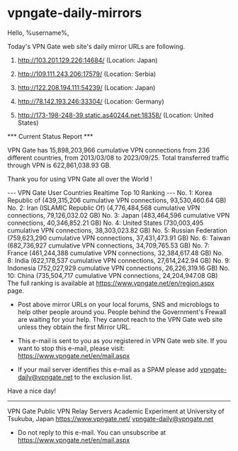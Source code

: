 # vpngate-daily-mirrors

Hello, %username%,

Today's VPN Gate web site's daily mirror URLs are following.

1. http://103.201.129.226:14684/
   (Location: Japan)

2. http://109.111.243.206:17579/
   (Location: Serbia)

3. http://122.208.194.111:54239/
   (Location: Japan)

4. http://78.142.193.246:33304/
   (Location: Germany)

5. http://173-198-248-39.static.as40244.net:18358/
   (Location: United States)


*** Current Status Report ***

VPN Gate has 15,898,203,966 cumulative VPN connections from 236 different countries, from 2013/03/08 to 2023/09/25.
Total transferred traffic through VPN is 622,861,038.93 GB.

Thank you for using VPN Gate all over the World !


--- VPN Gate User Countries Realtime Top 10 Ranking ---
No. 1: Korea Republic of (439,315,206 cumulative VPN connections, 93,530,460.64 GB)
No. 2: Iran (ISLAMIC Republic Of) (4,776,484,568 cumulative VPN connections, 79,126,032.02 GB)
No. 3: Japan (483,464,596 cumulative VPN connections, 40,346,852.21 GB)
No. 4: United States (730,003,495 cumulative VPN connections, 38,303,023.82 GB)
No. 5: Russian Federation (759,623,290 cumulative VPN connections, 37,431,473.91 GB)
No. 6: Taiwan (682,736,927 cumulative VPN connections, 34,709,765.53 GB)
No. 7: France (461,244,388 cumulative VPN connections, 32,384,617.48 GB)
No. 8: India (622,178,537 cumulative VPN connections, 27,614,242.94 GB)
No. 9: Indonesia (752,027,929 cumulative VPN connections, 26,226,319.16 GB)
No. 10: China (735,504,717 cumulative VPN connections, 24,204,947.08 GB)
The full ranking is available at https://www.vpngate.net/en/region.aspx page.


* Post above mirror URLs on your local forums, SNS and microblogs
  to help other people around you.
  People behind the Government's Frewall are waiting for your help.
  They cannot reach to the VPN Gate web site
  unless they obtain the first Mirror URL.

* This e-mail is sent to you as you registered in VPN Gate web site.
  If you want to stop this e-mail, please visit:
  https://www.vpngate.net/en/mail.aspx

* If your mail server identifies this e-mail as a SPAM
  please add vpngate-daily@vpngate.net to the exclusion list.

Have a nice day!

------------------------------------------------------
VPN Gate Public VPN Relay Servers
Academic Experiment at University of Tsukuba, Japan
https://www.vpngate.net/
vpngate-daily@vpngate.net
* Do not reply to this e-mail.
  You can unsubscribe at https://www.vpngate.net/en/mail.aspx


